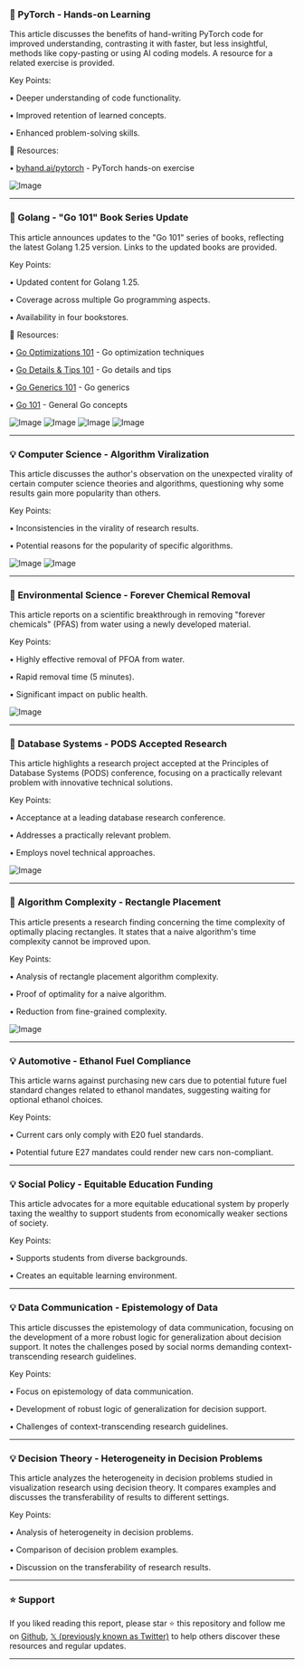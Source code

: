 ### 🤖 PyTorch - Hands-on Learning

This article discusses the benefits of hand-writing PyTorch code for improved understanding, contrasting it with faster, but less insightful, methods like copy-pasting or using AI coding models.  A resource for a related exercise is provided.

Key Points:

• Deeper understanding of code functionality.


• Improved retention of learned concepts.


• Enhanced problem-solving skills.


🔗 Resources:

• [byhand.ai/pytorch](https://byhand.ai/pytorch) - PyTorch hands-on exercise


![Image](https://pbs.twimg.com/ext_tw_video_thumb/1956721386195398656/pu/img/fL1k552SxhuoeS0u.jpg)


---

### 🚀 Golang - "Go 101" Book Series Update

This article announces updates to the "Go 101" series of books, reflecting the latest Golang 1.25 version.  Links to the updated books are provided.

Key Points:

• Updated content for Golang 1.25.


• Coverage across multiple Go programming aspects.


• Availability in four bookstores.



🔗 Resources:

• [Go Optimizations 101](https://go101.org/optimizations/101.html) - Go optimization techniques


• [Go Details & Tips 101](https://go101.org/details-and-tips/101.html) - Go details and tips


• [Go Generics 101](https://go101.org/generics/101.html) - Go generics


• [Go 101](https://go101.org/article/101.html) - General Go concepts


![Image](https://pbs.twimg.com/media/Gyc58k3bkAA74Tt?format=jpg&name=small)
![Image](https://pbs.twimg.com/media/Gyc58kqaIAAEOV7?format=jpg&name=small)
![Image](https://pbs.twimg.com/media/Gyc58kKaUAA3YJo?format=jpg&name=small)
![Image](https://pbs.twimg.com/media/Gyc58kSaQAAMYce?format=jpg&name=small)


---

### 💡 Computer Science - Algorithm Viralization

This article discusses the author's observation on the unexpected virality of certain computer science theories and algorithms, questioning why some results gain more popularity than others.

Key Points:

•  Inconsistencies in the virality of research results.


•  Potential reasons for the popularity of specific algorithms.



![Image](https://pbs.twimg.com/media/Gyc5ZueWAAA1_to?format=jpg&name=medium)
![Image](https://pbs.twimg.com/media/GyaWRc_WwAA-s8j?format=jpg&name=240x240)


---

### 🤖 Environmental Science - Forever Chemical Removal

This article reports on a scientific breakthrough in removing "forever chemicals" (PFAS) from water using a newly developed material.

Key Points:

•  Highly effective removal of PFOA from water.


•  Rapid removal time (5 minutes).


•  Significant impact on public health.



![Image](https://pbs.twimg.com/media/GyVqTDpa4AQQvlP?format=jpg&name=small)


---

### 🤖 Database Systems - PODS Accepted Research

This article highlights a research project accepted at the Principles of Database Systems (PODS) conference, focusing on a practically relevant problem with innovative technical solutions.

Key Points:

•  Acceptance at a leading database research conference.


•  Addresses a practically relevant problem.


•  Employs novel technical approaches.


![Image](https://pbs.twimg.com/media/GyVQvVJa4AAQMDw?format=jpg&name=small)


---

### 🤖 Algorithm Complexity - Rectangle Placement

This article presents a research finding concerning the time complexity of optimally placing rectangles.  It states that a naive algorithm's time complexity cannot be improved upon.

Key Points:

•  Analysis of rectangle placement algorithm complexity.


•  Proof of optimality for a naive algorithm.


•  Reduction from fine-grained complexity.



![Image](https://pbs.twimg.com/media/GyVdYclWQAMHLrc?format=jpg&name=900x900)


---

### 💡 Automotive - Ethanol Fuel Compliance

This article warns against purchasing new cars due to potential future fuel standard changes related to ethanol mandates, suggesting waiting for optional ethanol choices.

Key Points:

• Current cars only comply with E20 fuel standards.


•  Potential future E27 mandates could render new cars non-compliant.



---

### 💡 Social Policy - Equitable Education Funding

This article advocates for a more equitable educational system by properly taxing the wealthy to support students from economically weaker sections of society.

Key Points:

•  Supports students from diverse backgrounds.


•  Creates an equitable learning environment.



---

### 💡 Data Communication - Epistemology of Data

This article discusses the epistemology of data communication, focusing on the development of a more robust logic for generalization about decision support.  It notes the challenges posed by social norms demanding context-transcending research guidelines.


Key Points:

•  Focus on epistemology of data communication.


•  Development of robust logic of generalization for decision support.


•  Challenges of context-transcending research guidelines.


---

### 💡 Decision Theory - Heterogeneity in Decision Problems

This article analyzes the heterogeneity in decision problems studied in visualization research using decision theory. It compares examples and discusses the transferability of results to different settings.

Key Points:

•  Analysis of heterogeneity in decision problems.


•  Comparison of decision problem examples.


•  Discussion on the transferability of research results.


---

### ⭐️ Support

If you liked reading this report, please star ⭐️ this repository and follow me on [Github](https://github.com/Drix10), [𝕏 (previously known as Twitter)](https://x.com/DRIX_10_) to help others discover these resources and regular updates.

---